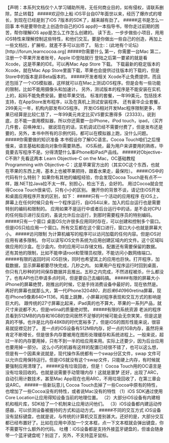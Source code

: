 【声明：本系列文档仅个人学习辅助所用，无任何商业目的，如有侵权，请联系删除，禁止转载】
#####欢迎你上船
iOS平台自07年面世以来，经历了爆炸式的增长，到现在已经是到了iOS 7版本的SDK了，越来越有劲了。
#####这书是怎么一回事
本书是要带你走上创造你自己的iOS app的一本指导书，带你走过前期的困苦，帮你理解iOS app是怎么工作怎么创建的。
读下去，一步步做些小项目，用用iOS特性来理解控制这些特性，和他们交互。要是你做出一些自己的创造，再加上一些文档拉，扩展啦，就差不多可以出师了。
贴士:：(此地有个论坛)[http://forum,learncocoa.org]
#####你需要什么
第一，你需要一台Mac
第二，注册一个苹果开发者账号，Apple ID登陆就行
登陆之后第一要紧的就是看Xcode，这是苹果的IDE。可以再Mac App Store 下载。
下载最新的稳定版本的Xcode，就在Mac App Store里面下载，苹果也会提供过往版本的下载的，但是Store中的版本是非Beta版本的。
#####开发者相关
Xcode不止免费提供，而且还包括了一个iOS模拟器，这样就可以在Mac上测试iOS程序。但是会有一些功能的限制，比如不能用摄像头和加速计。
另外，测试版本的程序是不能安装在实机上的，起码不能免费安装。要给苹果交钱。
标准的套餐，一年99美元，包括技术支持，在AppStore发布程序，以及在真机上测试安装程序。
还有豪华企业套餐，299美元一年，机构内部发布iOS程序。
开发iOS相对开发Mac程序限制更多，苹果已经算是比较仁慈了，一年99美元肯定比买VS要实惠得多（23333）。说到底，总不能一直用模拟器，所以你还需要一台iPhone，iPod touch，ipad，（买齐几件套，召唤神龙）。
据说现在的话，实机调试已经不需要付费了，但是发布还是要的，另外，本书中所有的示例代码，都可以在模拟器上跑，没什么问题。
#####你需要做的知识准备
本书假设你了解OC语言。Cocoa Touch咱们之后慢慢来，语言基础和面向对象你需要熟悉。
iOS系统，最为用户来讲要用的熟练，毕竟要去写程序不是。分得清楚什么事iPhone和iPad产品线。
#####对Objective-C不熟?
先看这两本
Learn Objective-C on the Mac，OC基础教程
Programming with Objective-C：这是苹果官方出的（其实OC这个东西，也就在苹果的东西上用，基本上也被苹果把持，跟着水果走，最保险）。
####iOS中的代码有什么特别？
如果你有其他的编程经验，你会发现Cocoa Touch是有点不一样，跟.NET拉Java拉不太一样。别担心，检出下去，会好的。
用过Cocoa就会觉得Cocoa Touch很亲切，只有小小的区别。
撇开你的背景不谈，请记住iOS开发和桌面应用程序开发的区别，如下：
#####只有一个活动的应用程序
在iOS上，屏幕上在任何时候只会有一个程序运行，自iOS4以来，加入的后台运行也是需要特别的编码和限制的。
应用如果不是运行中或者后台运行中的话，是不会对CPU的任何指示进行反应的，虽说允许后台运行，到那时需要程序员的特别编码。
#####只有一个窗口
桌面OS允许很多应用同时存在，可以创建和控制多个窗口。但是iOS只给应用一个窗口。所有交互都在这个窗口进行，窗口大小也就是屏幕大小。
#####访问限制
为计算机编写的程序可以访问加载的任何内容。但是iOS对应用有诸多限制。
你可以读写iOS文件系统为应用创建区域内的文件。这个区域叫做应用的沙盒。在沙盒内，你的应用可以存储文档，配置还有需要保留的数据。
还有其他的限制，比如不能申请root和管理员权限，不能访问小数网络端口。
#####有限的返回时间
iOS巨快，同时也希望其上的应用也巨快。打开程序，加载数据，显示屏幕都要尽快完成，几秒之内。
如果用户在程序运行时回到桌面，你只有几秒种的时间保存数据并且推出。五秒之内完成，不然进程被杀，什么都没了。也有API也已申请多点时间，但是要自己去编码搞。
#####有限的屏幕大小
iPhone的屏幕绝赞，刚推出的时候，它是手持消费设备中最好的，现在依然是。
再好的屏幕也就那么大，第一代iPhone320*480，到后来640*960retina屏幕，现在iPhone5像素640*1136。鸡蛋上跳舞，小屏幕对程序表现和交互方式的影响是巨大的。
跟传统的27寸屏幕比起来，iPad真的也不算大，苹果的一系列产品，就尺寸来说都不大，但是retina的质量绝对赞。
#####有限的系统资源
老派的程序员看到512MB的内存和16GB的空间居然不足够的时候可能会无奈笑笑，但是这是真的不够。也许是比内存48KB的时代宽裕多了，但是iOS的图形性能来说，很容易就捉襟见肘了。
差一点的iOS设备有512MB内存，好一点的1GB内存，虽然将来肯定不断增长，但是很多内存要被用在图形处理缓存和系统进程上。一般来说，超过一半的内存要用掉，只有不到一半的给应用来用。实际上还要少，因为后台应用也要用掉一部分。
这么小巧的机器有这样的配置已经很不错了，也可以这么想，但是有一个因素来说就是，现代操作系统都有一个swap分区文件，swap 文件可以允许应用保持运行。但是iOS就没有这个swap文件，只能硬上内存，有时候就要强制应用清理了。
#####没有垃圾回收，但是！
Cocoa Touch用的OC语言是没有垃圾回收的。也就是说需要手动管理内存！这就是噩梦
还好，出现了ARC，自动引用计数技术，甚至Mac App现在也用ARC，不用垃圾回收了，在第三章会说ARC。
#####一些新玩意儿
Cocoa Touch去掉了一些Cocoa中原有的特性，也增加了一些Cocoa没有的特性，或者说Mac没有的特性
（1）iOS SDK通过使用Core Location让应用得知设备当前的地理位置。
（2）大部分iOS设备有内建相机和相片库，SDK给了一个机制来让应用访问他们。
（3）iOS设备都内建运动传感器，可以侦测设备被握持的方式和运动方式。
#####不同的交互方式
iOS设备没有鼠标键盘，也就是说，与传统的计算机交互差别甚大。还好的是，大部分交互都已经布置好了。比如在应用中添加一个文本框，点一下文本框就会弹出键盘，你不需要写什么额外的代码。
吐槽：iOS设备都是支持外接蓝牙键盘的，但谁会随身带一个蓝牙键盘呢？别逗了，另外，不支持蓝牙鼠标。

